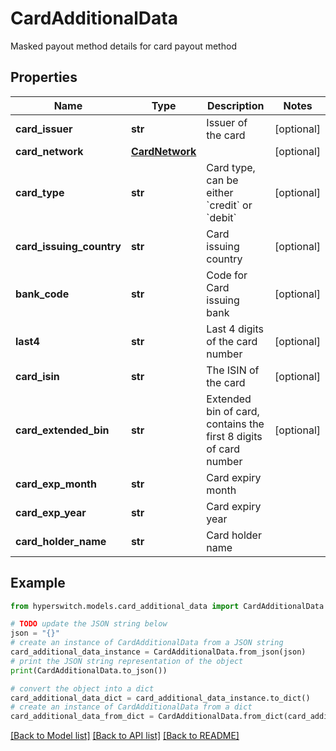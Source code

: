 # CardAdditionalData

Masked payout method details for card payout method

## Properties

Name | Type | Description | Notes
------------ | ------------- | ------------- | -------------
**card_issuer** | **str** | Issuer of the card | [optional] 
**card_network** | [**CardNetwork**](CardNetwork.md) |  | [optional] 
**card_type** | **str** | Card type, can be either &#x60;credit&#x60; or &#x60;debit&#x60; | [optional] 
**card_issuing_country** | **str** | Card issuing country | [optional] 
**bank_code** | **str** | Code for Card issuing bank | [optional] 
**last4** | **str** | Last 4 digits of the card number | [optional] 
**card_isin** | **str** | The ISIN of the card | [optional] 
**card_extended_bin** | **str** | Extended bin of card, contains the first 8 digits of card number | [optional] 
**card_exp_month** | **str** | Card expiry month | 
**card_exp_year** | **str** | Card expiry year | 
**card_holder_name** | **str** | Card holder name | 

## Example

```python
from hyperswitch.models.card_additional_data import CardAdditionalData

# TODO update the JSON string below
json = "{}"
# create an instance of CardAdditionalData from a JSON string
card_additional_data_instance = CardAdditionalData.from_json(json)
# print the JSON string representation of the object
print(CardAdditionalData.to_json())

# convert the object into a dict
card_additional_data_dict = card_additional_data_instance.to_dict()
# create an instance of CardAdditionalData from a dict
card_additional_data_from_dict = CardAdditionalData.from_dict(card_additional_data_dict)
```
[[Back to Model list]](../README.md#documentation-for-models) [[Back to API list]](../README.md#documentation-for-api-endpoints) [[Back to README]](../README.md)



